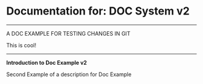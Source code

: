 # Documentation for: DOC System v2

---

A DOC EXAMPLE FOR TESTING CHANGES IN GIT

This is cool!

---

**Introduction to Doc Example v2**

Second Example of a description for Doc Example
